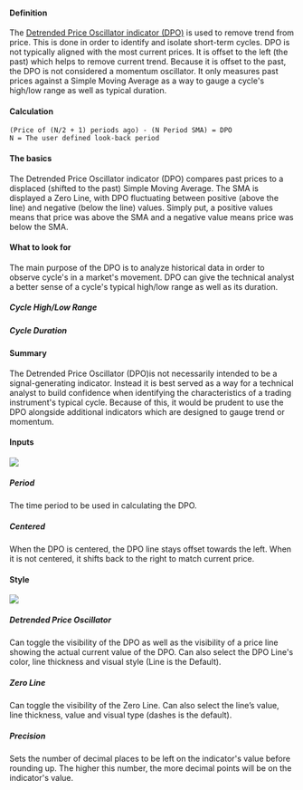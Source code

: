 #### Definition

The [Detrended Price Oscillator indicator (DPO)](https://www.tradingview.com/scripts/detrendedpriceoscillator/) is used to remove trend from price. This is done in order to identify and isolate short-term cycles. DPO is not typically aligned with the most current prices. It is offset to the left (the past) which helps to remove current trend. Because it is offset to the past, the DPO is not considered a momentum oscillator. It only measures past prices against a Simple Moving Average as a way to gauge a cycle's high/low range as well as typical duration.

#### Calculation

```
(Price of (N/2 + 1) periods ago) - (N Period SMA) = DPO
N = The user defined look-back period
```

#### The basics

The Detrended Price Oscillator indicator (DPO) compares past prices to a displaced (shifted to the past) Simple Moving Average. The SMA is displayed a Zero Line, with DPO fluctuating between positive (above the line) and negative (below the line) values. Simply put, a positive values means that price was above the SMA and a negative value means price was below the SMA.

#### What to look for

The main purpose of the DPO is to analyze historical data in order to observe cycle's in a market's movement. DPO can give the technical analyst a better sense of a cycle's typical high/low range as well as its duration.

##### Cycle High/Low Range

##### Cycle Duration

#### Summary

The Detrended Price Oscillator (DPO)is not necessarily intended to be a signal-generating indicator. Instead it is best served as a way for a technical analyst to build confidence when identifying the characteristics of a trading instrument's typical cycle. Because of this, it would be prudent to use the DPO alongside additional indicators which are designed to gauge trend or momentum.

#### Inputs

**![](https://s3.amazonaws.com/cdn.freshdesk.com/data/helpdesk/attachments/production/43080396127/original/fRFZ8EYqlgbRS1ZATfAJr_zEAIGTHkQIuA.png?1572022836)**

##### Period

The time period to be used in calculating the DPO.

##### Centered

When the DPO is centered, the DPO line stays offset towards the left. When it is not centered, it shifts back to the right to match current price.

#### Style

![](https://s3.amazonaws.com/cdn.freshdesk.com/data/helpdesk/attachments/production/43080396236/original/EIRNMTO82tFu_1JvFOuzApUXaW2hm4ybSg.png?1572022865)

##### Detrended Price Oscillator

Can toggle the visibility of the DPO as well as the visibility of a price line showing the actual current value of the DPO. Can also select the DPO Line's color, line thickness and visual style (Line is the Default).

##### Zero Line

Can toggle the visibility of the Zero Line. Can also select the line’s value, line thickness, value and visual type (dashes is the default).

##### Precision

Sets the number of decimal places to be left on the indicator's value before rounding up. The higher this number, the more decimal points will be on the indicator's value.